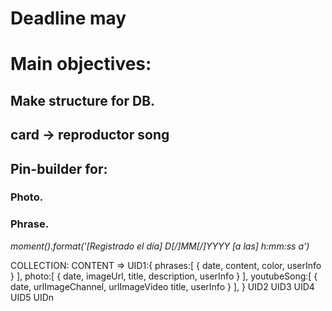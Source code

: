 # Deadline may 

# Main objectives:

## Make structure for DB.

## card -> reproductor song

## Pin-builder for:
### Photo.
### Phrase.

_moment().format('[Registrado el día] D[/]MM[/]YYYY [a las]  h:mm:ss a')_

COLLECTION: CONTENT => 
                        UID1:{
                            phrases:[
                                {
                                    date,
                                    content,
                                    color,
                                    userInfo
                                }
                            ],
                            photo:[
                                {
                                    date,
                                    imageUrl,
                                    title,
                                    description,
                                    userInfo
                                }
                            ],
                            youtubeSong:[
                                {
                                    date,
                                    urlImageChannel,
                                    urlImageVideo
                                    title,
                                    userInfo
                                }
                            ],
                        }
                        UID2
                        UID3
                        UID4
                        UID5
                        UIDn

